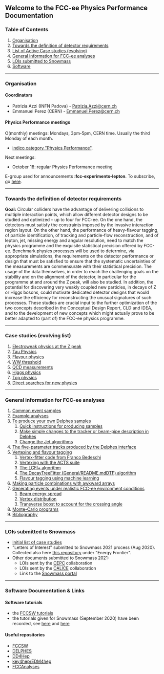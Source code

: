 
## Welcome to the FCC-ee Physics Performance Documentation

### Table of Contents
1. [Organisation](#organisation)
2. [Towards the definition of detector requirements](#towards-the-definition-of-detector-requirements)
3. [List of Active Case studies (evolving)](#case-studies-evolving-list)
4. [General information for FCC-ee analyses](#general-information-for-fcc-ee-analyses)
5. [LOIs submitted to Snowmass](#lois-submitted-to-snowmass)
5. [Software](#software)

-----

### Organisation

#### Coordinators
- Patrizia Azzi (INFN Padova) - Patrizia.Azzi@cern.ch
- Emmanuel Perez (CERN) - Emmanuel.Perez@cern.ch

#### Physics Performance meetings

O(monthly) meetings: Mondays, 3pm-5pm, CERN time. Usually the third Monday of each month. 
- [indico category "Physics Performance"](https://indico.cern.ch/category/12894/).

Next meetings:
- October 18: regular Physics Performance meeting

E-group used for announcements :**fcc-experiments-lepton**. To subscribe, go [here](https://e-groups.cern.ch/e-groups/EgroupsSearchForm.do).


-----

### Towards the definition of detector requirements

**Goal:** Circular colliders have the advantage of delivering collisions to multiple interaction points, which allow different detector designs to be studied and optimized – up to four for FCC-ee. On the one hand, the detectors must satisfy the constraints imposed by the invasive interaction region layout. On the other hand, the performance of heavy-flavour tagging, of particle identification, of tracking and particle-flow reconstruction, and of lepton, jet, missing energy and angular resolution, need to match the physics programme and the exquisite statistical precision offered by FCC-ee. Benchmark physics processes will be used to determine, via appropriate simulations, the requirements on the detector performance or design that must be satisfied to ensure that the systematic uncertainties of the measurements are commensurate with their statistical precision. The usage of the data themselves, in order to reach the challenging goals on the stability and on the alignment of the detector, in particular for the programme at and around the Z peak, will also be studied. In addition, the potential for discovering very weakly coupled new particles, in decays of Z or Higgs bosons, could motivate dedicated detector designs that would increase the efficiency for reconstructing the unusual signatures of such processes. These studies are crucial input to the further optimization of the two concepts described in the Conceptual Design Report, CLD and IDEA, and to the development of new concepts which might actually prove to be better adapted to (part of) the FCC-ee physics programme.


---------

### Case studies (evolving list) 

1. [Electroweak physics at the Z peak](case-studies/lineshape)
2. [Tau Physics](case-studies/taus)
3. [Flavour physics](case-studies/flavour)
4. [WW threshold](case-studies/ww)
5. [QCD measurements](case-studies/QCD)
6. [Higgs physics](case-studies/higgs)
7. [Top physics](case-studies/top)
8. [Direct searches for new physics](case-studies/BSM)


----------

### General information for FCC-ee analyses


1. [Common event samples](General/README.md#common-event-samples)
2. [Example analyses](General/README.md#example-analyses)
3. [To produce your own Delphes samples](General/README.md#to-produce-your-own-delphes-samples)
    1. [Quick instructions for producing samples](General/README.md#quick-instructions-for-producing-samples)
    2. [Make simple changes to the tracker or beam-pipe description in Delphes](General/README.md#make-simple-changes-to-the-tracker-or-beam-pipe-description-in-delphes)
    1. [Change the Jet algorithms](General/README.md#change-the-jet-algorithm-in-the-delphes-interface)
4. [The five-parameter tracks produced by the Delphes interface](General/README.md#the-five-parameter-tracks-produced-by-the-delphes-interface)
5. [Vertexing and flavour tagging](General/README.md#vertexing-and-flavour-tagging)
    1. [Vertex-fitter code from Franco Bedeschi](General/README.md#vertex-fitter-code-from-franco-bedeschi)
    2. [Vertexing with the ACTS suite](General/README.md#vertexing-with-the-acts-suite)
    3. [The LCFI+ algorithm](General/README.md#the-lcfi+-algorithm)
    4. [The DecayTreeFitter (General/README.mdDTF) algorithm](General/README.md#the-decaytreefitter-(General/README.mddtf)-algorithm)
    5. [Flavour tagging using machine learning](General/README.md#flavour-tagging-using-machine-learning)
6. [Making particle combinations with awkward arrays](General/README.md#making-particle-combinations-with-awkward-arrays)
6. [Generating events under realistic FCC-ee environment conditions](General/README.md#generating-events-under-realistic-fcc-ee-environment-conditions)
    1. [Beam energy spread](General/README.md#beam-energy-spread)
    2. [Vertex distribution](General/README.md#vertex-distribution)
    3. [Transverse boost to account for the crossing angle](General/README.md#transverse-boost-to-account-for-the-crossing-angle)
7. [Monte-Carlo programs](General/README.md#monte-carlo-programs)
8. [Bibliography](General/README.md#bibliography)



----------

### LOIs submitted to Snowmass

- [Initial list of case studies](https://indico.cern.ch/event/951830/contributions/4000220/attachments/2095812/3522643/SNOWMASS21-EF0-NF0-RF0-TF0-IF0-CompF0-017.pdf)
- "Letters of Interest"  submitted to Snowmass 2021 process (Aug 2020). Collected also here [this repository](https://indico.cern.ch/event/951830/) under "Energy Frontier".
- Other documents submitted to Snowmass 2021:
    - LOIs sent by the [CEPC](https://indico.ihep.ac.cn/event/12410/) collaboration
    - LOIs sent by the [CALICE](https://agenda.linearcollider.org/event/8647/) collaboration
    - Link to the [Snowmass portal](https://snowmass21.org)

----------
 
### Software Documentation & Links

#### Software tutorials

- the [FCCSW tutorials](https://hep-fcc.github.io/fcc-tutorials/)
- the tutorials given for Snowmass (September 2020) have been recorded, see [here](https://indico.cern.ch/event/945608/timetable/#20200922.detailed) and [here](https://indico.cern.ch/event/949950/timetable/?layout=room#20200929.detailed)


#### Useful repositories
- [FCCSW](https://github.com/HEP-FCC/FCCSW)
- [DELPHES]( https://github.com/delphes/delphes)
- [DD4Hep](https://github.com/AIDASoft/DD4hep)
- [key4hep/EDM4hep](https://github.com/key4hep/EDM4hep)
- [FCCAnalyses](https://github.com/HEP-FCC/FCCAnalyses)



